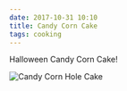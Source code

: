```yaml
---
date: 2017-10-31 10:10
title: Candy Corn Cake
tags: cooking
---
```


Halloween Candy Corn Cake!

![Candy Corn Hole Cake](/images/candycornholecake.jpeg)
